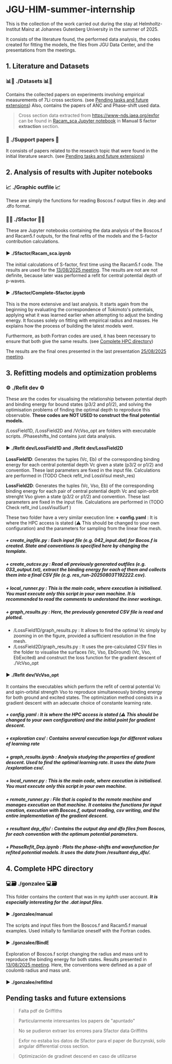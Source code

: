 # JGU-HIM-summer-internship
This is the collection of the work carried out during the stay at Helmholtz-Institut Mainz at Johannes Gutenberg University in the summer of 2025. 

It consists of the literature found, the performed data analysis, the codes created for fitting the models, the files from JGU Data Center, and the presentations from the meetings.

## 1. Literature and Datasets
### 📊📄 ./Datasets 📊📄
Contains the collected papers on experiments involving empirical measurements of 7Li cross sections. (see [Pending tasks and future extensions](##-pending-tasks-and-future-extensions))
Also, contains the papers of ANC and Phase-shift used data. 

> Cross section data extracted from https://www-nds.iaea.org/exfor can be found in [Racam_sca Jupyter notebook](Sfactor/Racam_sca.ipynb) in **Manual S factor extraction** section.

### 📑 ./Support papers 📑
It consists of papers related to the research topic that were found in the initial literature search. (see [Pending tasks and future extensions](##-pending-tasks-and-future-extensions))

## 2. Analysis of results with Jupiter notebooks

### 📈 ./Graphic outfile 📈
These are simply the functions for reading Boscos.f output files in .dep and .dfo format.

### 📝🧮 ./Sfactor 📝🧮
These are Jupyter notebooks containing the data analysis of the Boscos.f and Racam5.f outputs, for the final refits of the models and the S-factor contribution calculations.
#### ▶ ./Sfactor/Racam_sca.ipynb
The initial calculations of S-factor, first time using the Racam5.f code. The results are used for the [13/08/2025 meeting](<Meeting presentations/13-08 meet.pptx>).
The results are not are not definite, because later was performed a refit for central potential depth of p-waves. 
#### ▶ ./Sfactor/Complete-Sfactor.ipynb
This is the more extensive and last analysis. It starts again from the beginning by evaluating the correspondence of Tokimoto's potentials, applying what it was learned earlier when attempting to adjust the binding energy. It focuses solely on fitting with empirical radius and masses. He explains how the process of building the latest models went.

Furthermore, as both Fortran codes are used, it has been necessary to ensure that both give the same results. (see [Complete HPC directory](##-complete-hpc-directory))

The results are the final ones presented in the last presentation [25/08/2025 meeting](<Meeting presentations/Corrected 25-08 final meet.pptx>). 

## 3. Refitting models and optimization problems

### ⚙️ ./Refit dev ⚙️
These are the codes for visualising the relationship between potential depth and binding energy for bound states (p3/2 and p1/2), and solving the optimisation problems of finding the optimal depth to reproduce this observable. **These codes are NOT USED to construct the final potential models.**

/LossField1D, /LossField2D and /VcVso_opt are folders with executable scripts. /Phaseshifts_Ind contains just data analysis.
#### ▶ ./Refit dev/LossField1D and ./Refit dev/LossField2D
**LossField1D**: Generates the tuples (Vc, Eb) of the corresponding binding energy for each central potential depth Vc given a state (p3/2 or p1/2) and convention. These last parameters are fixed in the input file. Calculations are performed in (TODO Check refit_ind LossVisul mesh_res)

**LossField2D**: Generates the tuples (Vc, Vso, Eb) of the corresponding binding energy for each pair of central potential depth Vc and spin-orbit strenght Vso given a state (p3/2 or p1/2) and convention. These last parameters are fixed in the input file. Calculations are performed in (TODO Check refit_ind LossVisulSurf )

These two folder have a very similar execution line:
**+ config.yaml** : It is where the HPC access is stated (⚠️ This should be changed to your own configuration) and the parameters for sampling from the linear fine mesh.
##### + create_inpfile.py : Each input file (e.g. 042_input.dat) for Bocos.f is created. State and conventions is specified here by changing the template.
##### + create_outcsv.py : Read all previously generated outfiles (e.g. 033_output.txt), extract the binding energy for each of them and collects them into a final CSV file (e.g. res_run-20250803T192222.csv).
##### + local_runner.py : This is the main code, where execution is initialised. You must execute only this script in your own machine. It is recommended to read the comments to understand the inner workings.
##### + graph_results.py : Here, the previously generated CSV file is read and plotted. 

* /LossField1D/graph_results.py : It allows to find the optimal Vc simply by zooming in on the figure, provided a sufficient resolution in the fine mesh.
* /LossField2D/graph_results.py : It uses the pre-calculated CSV files in the folder to visualise the surfaces (Vc, Vso, EbGround) (Vc, Vso, EbExcited) and construct the loss function for the gradient descent of ./VcVso_opt

#### ▶ ./Refit dev/VcVso_opt
It contains the executables which perform the refit of central potential Vc and spin-orbital strength Vso to reproduce simultaneously binding energy for both ground and excited states. The optimization method consists in a gradient descent with an adecuate choice of constante learning rate.

##### + config.yaml : It is where the HPC access is stated (⚠️ This should be changed to your own configuration) and the initial point for gradient descent.
##### + exploration csv/ : Contains several execution logs for different values of learning rate
##### + graph_results.ipynb : Analysis studying the properties of gradient descent. Used to find the optimal learning rate. It uses the data from /exploration csv/.
##### + local_runner.py : This is the main code, where execution is initialised. You must execute only this script in your own machine.
##### + remote_runner.py : File that is copied to the remote machine and manages execution on that machine. It contains the functions for input creation, execution with Boscos.f, output reading, csv writing, and the entire implementation of the gradient descent.
##### + resultant dep_dfo/ : Contains the output dep and dfo files from Boscos, for each convention with the optimum potential parameters.
##### + PhaseRefit_Dep.ipynb : Plots the phase-shifts and wavefunction for refited potential models. It uses the data from /resultant dep_dfo/.


## 4. Complete HPC directory
### 💻🗃️ ./gonzalee 💻🗃️
This folder contains the content that was in my *kphth* user account. ***It is especially interesting for the .dat input files***.
#### ▶ ./gonzalee/manual
The scripts and input files from the Boscos.f and Racam5.f manual examples. Used initially to familiarize oneself with the Fortran codes.
#### ▶ ./gonzalee/BindE
Exploration of Boscos.f script changing the radius and mass unit to reproduce the binding energy for both states. Results presented in [13/08/2025 meeting](<Meeting presentations/13-08 meet.pptx>). Here, the conventions were defined as a pair of coulomb radius and mass unit. 
#### ▶ ./gonzalee/refitInd


## Pending tasks and future extensions

> Falta pdf de Griffiths

> Particularmente interesantes los papers de "apuntado"

> No se pudieron extraer los errores para Sfactor data Griffiths

> Exfor no estaba los datos de Sfactor para el paper de Burzynski, solo  angular differential cross section.

> Optimización de gradinet descend en caso de utilizarse
